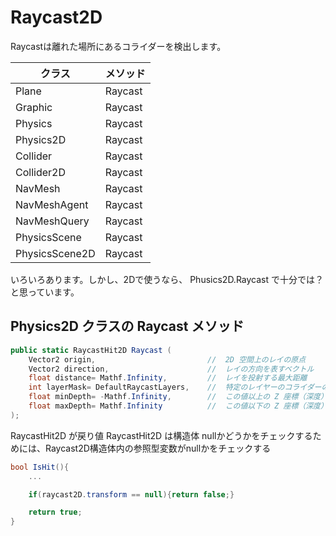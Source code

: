 # Raycast2D

Raycastは離れた場所にあるコライダーを検出します。

| クラス | メソッド |
| ---- | ---- |
| Plane | Raycast |
| Graphic | Raycast |
| Physics | Raycast |
| Physics2D | Raycast |
| Collider | Raycast |
| Collider2D | Raycast |
| NavMesh | Raycast |
| NavMeshAgent | Raycast |
| NavMeshQuery | Raycast |
| PhysicsScene | Raycast |
| PhysicsScene2D | Raycast |

いろいろあります。しかし、2Dで使うなら、 Phusics2D.Raycast で十分では？　と思っています。

## Physics2D クラスの Raycast メソッド

```c#
public static RaycastHit2D Raycast (
	Vector2 origin,							//	2D 空間上のレイの原点
 	Vector2 direction,						//	レイの方向を表すベクトル
  	float distance= Mathf.Infinity,			//	レイを投射する最大距離
   	int layerMask= DefaultRaycastLayers,	//	特定のレイヤーのコライダーのみを判別するためのフィルター
	float minDepth= -Mathf.Infinity,		//	この値以上の Z 座標（深度）を持つオブジェクトのみを含みます
	float maxDepth= Mathf.Infinity			//	この値以下の Z 座標（深度）を持つオブジェクトのみを含みます
);
```


RaycastHit2D が戻り値
RaycastHit2D は構造体
nullかどうかをチェックするためには、Raycast2D構造体内の参照型変数がnullかをチェックする
``` c#
bool IsHit(){
	...

	if(raycast2D.transform == null){return false;}

	return true;
}
```
